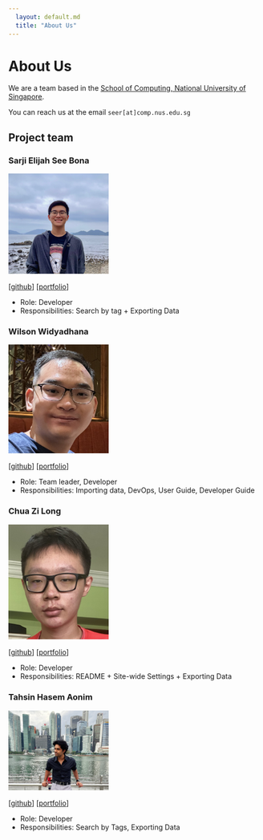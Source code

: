 ```yaml
---
  layout: default.md
  title: "About Us"
---
```


# About Us

We are a team based in the [School of Computing, National University of Singapore](http://www.comp.nus.edu.sg).

You can reach us at the email `seer[at]comp.nus.edu.sg`

## Project team

### Sarji Elijah See Bona

<img src="images/sarjinius.png" width="200px">

[[github](http://github.com/sarjinius)]
[[portfolio](team/sarji.md)]

* Role: Developer
* Responsibilities: Search by tag + Exporting Data

### Wilson Widyadhana

<img src="images/wilsonwid.png" width="200px">

[[github](https://github.com/wilsonwid)]
[[portfolio](team/wilsonwid.md)]

* Role: Team leader, Developer
* Responsibilities: Importing data, DevOps, User Guide, Developer Guide

### Chua Zi Long

<img src="images/chuazilong.png" width="200px">

[[github](https://github.com/ChuaZiLong)]
[[portfolio](team/zilong.md)]

* Role: Developer
* Responsibilities: README + Site-wide Settings + Exporting Data

### Tahsin Hasem Aonim

<img src="images/tahsin.jpg" width="200px">

[[github](https://github.com/tahsinhasem)]
[[portfolio](team/tahsinhasem.md)]

* Role: Developer
* Responsibilities: Search by Tags, Exporting Data
